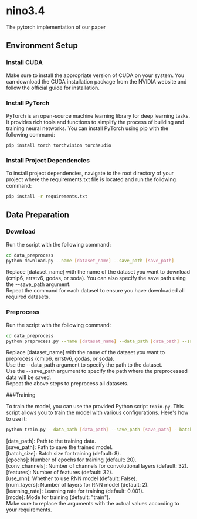 # nino3.4
The pytorch implementation of our paper

## Environment Setup

### Install CUDA

Make sure to install the appropriate version of CUDA on your system. You can download the CUDA installation package from the NVIDIA website and follow the official guide for installation.

### Install PyTorch

PyTorch is an open-source machine learning library for deep learning tasks. It provides rich tools and functions to simplify the process of building and training neural networks. You can install PyTorch using pip with the following command:

```bash
pip install torch torchvision torchaudio
```

### Install Project Dependencies

To install project dependencies, navigate to the root directory of your project where the requirements.txt file is located and run the following command:

```bash
pip install -r requirements.txt
```
## Data Preparation

### Download

Run the script with the following command:

```bash
cd data_preprocess
python download.py --name [dataset_name] --save_path [save_path]
```

Replace [dataset_name] with the name of the dataset you want to download (cmip6, errstv6, godas, or soda). You can also specify the save path using the --save_path argument.  
Repeat the command for each dataset to ensure you have downloaded all required datasets.

### Preprocess

Run the script with the following command:

```bash
cd data_preprocess
python preprocess.py --name [dataset_name] --data_path [data_path] --save_path [save_path]
```

Replace [dataset_name] with the name of the dataset you want to preprocess (cmip6, errstv6, godas, or soda).  
Use the --data_path argument to specify the path to the dataset.  
Use the --save_path argument to specify the path where the preprocessed data will be saved.  
Repeat the above steps to preprocess all datasets.

###Training

To train the model, you can use the provided Python script `train.py`. This script allows you to train the model with various configurations. Here's how to use it:

```bash
python train.py --data_path [data_path] --save_path [save_path] --batch_size [batch_size] --epochs [epochs] --conv_channels [conv_channels] --features [features] --use_rnn [use_rnn] --num_layers [num_layers] --learning_rate [learning_rate] --mode [mode]
```

[data_path]: Path to the training data.  
[save_path]: Path to save the trained model.  
[batch_size]: Batch size for training (default: 8).  
[epochs]: Number of epochs for training (default: 20).  
[conv_channels]: Number of channels for convolutional layers (default: 32).  
[features]: Number of features (default: 32).  
[use_rnn]: Whether to use RNN model (default: False).  
[num_layers]: Number of layers for RNN model (default: 2).  
[learning_rate]: Learning rate for training (default: 0.001).  
[mode]: Mode for training (default: "train").  
Make sure to replace the arguments with the actual values according to your requirements.
